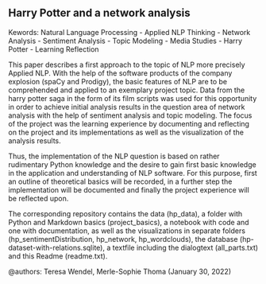 ## Harry Potter and a network analysis

Kewords: Natural Language Processing - Applied NLP Thinking - Network Analysis - Sentiment Analysis - Topic Modeling - Media Studies - Harry Potter - Learning Reflection

This paper describes a first approach to the topic of NLP more precisely Applied NLP. 
With the help of the software products of the company explosion (spaCy and Prodigy), the basic features of NLP are to be comprehended and applied to an exemplary project topic. 
Data from the harry potter saga in the form of its film scripts was used for this opportunity in order to achieve initial analysis results in the question area of network analysis with the help of sentiment analysis and topic modeling. 
The focus of the project was the learning experience by documenting and reflecting on the project and its implementations as well as the visualization of the analysis results. 

Thus, the implementation of the NLP question is based on rather rudimentary Python knowledge and the desire to gain first basic knowledge in the application and understanding of NLP software. 
For this purpose, first an outline of theoretical basics will be recorded, in a further step the implementation will be documented and finally the project experience will be reflected upon. 

The corresponding repository contains the data (hp_data), a folder with Python and Markdown basics (project_basics), a notebook with code and one with documentation, as well as the visualizations in separate folders (hp_sentimentDistribution, hp_network, hp_wordclouds), the database (hp-dataset-with-relations.sqlite), a textfile including the dialogtext (all_parts.txt) and this Readme (readme.txt).


@authors: Teresa Wendel, Merle-Sophie Thoma (January 30, 2022)
